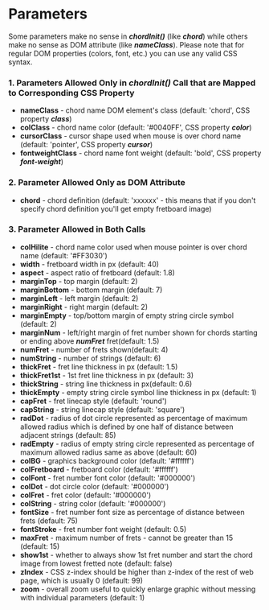 # Parameters #

Some parameters make no sense in **_chordInit()_** (like **_chord_**) while others make no sense as DOM attribute (like **_nameClass_**). Please note that for regular DOM properties (colors, font, etc.) you can use any valid CSS syntax.

### 1. Parameters Allowed Only in **_chordInit()_** Call that are Mapped to Corresponding CSS Property ###

  * **nameClass** - chord name DOM element's class (default: 'chord', CSS property **_class_**)
  * **colClass** - chord name color (default: '#0040FF', CSS property **_color_**)
  * **cursorClass** - cursor shape used when mouse is over chord name (default: 'pointer', CSS property **_cursor_**)
  * **fontweightClass** - chord name font weight (default: 'bold', CSS property **_font-weight_**)

### 2. Parameter Allowed Only as DOM Attribute ###

  * **chord** - chord definition (default: 'xxxxxx' - this means that if you don't specify chord definition you'll get empty fretboard image)

### 3. Parameter Allowed in Both Calls ###

  * **colHilite** - chord name color used when mouse pointer is over chord name (default: '#FF3030')
  * **width** - fretboard width in px (default: 40)
  * **aspect** - aspect ratio of fretboard (default: 1.8)
  * **marginTop** - top margin (default: 2)
  * **marginBottom** - bottom margin (default: 7)
  * **marginLeft** - left margin (default: 2)
  * **marginRight** - right margin (default: 2)
  * **marginEmpty** - top/bottom margin of empty string circle symbol (default: 2)
  * **marginNum** - left/right margin of fret number shown for chords starting or ending above **_numFret_** fret(default: 1.5)
  * **numFret** - number of frets shown(default: 4)
  * **numString** - number of strings (default: 6)
  * **thickFret** - fret line thickness in px (default: 1.5)
  * **thickFret1st** - 1st fret line thickness in px (default: 3)
  * **thickString** - string line thickness in px(default: 0.6)
  * **thickEmpty** - empty string circle symbol line thickness in px (default: 1)
  * **capFret** - fret linecap style (default: 'round')
  * **capString** - string linecap style (default: 'square')
  * **radDot** - radius of dot circle represented as percentage of maximum allowed radius which is defined by one half of distance between adjacent strings (default: 85)
  * **radEmpty** - radius of empty string circle represented as percentage of maximum allowed radius same as above (default: 60)
  * **colBG** - graphics background color (default: '#ffffff')
  * **colFretboard** - fretboard color (default: '#ffffff')
  * **colFont** - fret number font color (default: '#000000')
  * **colDot** - dot circle color (default: '#000000')
  * **colFret** - fret color (default: '#000000')
  * **colString** - string color (default: '#000000')
  * **fontSize** - fret number font size as percentage of distance between frets (default: 75)
  * **fontStroke** - fret number font weight (default: 0.5)
  * **maxFret** - maximum number of frets - cannot be greater than 15 (default: 15)
  * **show1st** - whether to always show 1st fret number and start the chord image from lowest fretted note (default: false)
  * **zIndex** - CSS z-index should be higher than z-index of the rest of web page, which is usually 0 (default: 99)
  * **zoom** - overall zoom useful to quickly enlarge graphic without messing with individual parameters (default: 1)